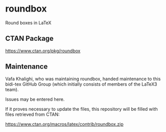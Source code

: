 # roundbox
Round boxes in LaTeX

## CTAN Package
 https://www.ctan.org/pkg/roundbox



## Maintenance
Vafa Khalighi, who was maintaining roundbox, handed maintenance to this bidi-tex
GitHub Group (which initially consists of members of the LaTeX3 team).

Issues may be entered here.

If it proves necessary to update the files, this repository will
be filled with files retrieved from CTAN:

https://www.ctan.org/macros/latex/contrib/roundbox.zip


